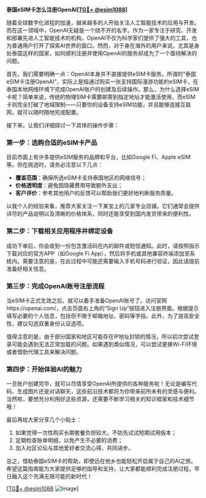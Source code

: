 **泰国eSIM卡怎么注册OpenAI[[TG💪+ @esim1088](https://t.me/s/esim1088)]**

随着全球数字化进程的加速，越来越多的人开始关注人工智能技术的应用与开发。而在这一领域中，OpenAI无疑是一个绕不开的名字。作为一家专注于研究、开发和部署先进人工智能技术的机构，OpenAI不仅为科学家们提供了强大的工具，也为普通用户打开了探索AI世界的窗口。然而，对于身在海外的用户来说，尤其是身处泰国这样的国家，如何顺利注册并使用OpenAI的服务却成为了一个亟待解决的问题。

首先，我们需要明确一点：OpenAI本身并不直接提供eSIM卡服务。所谓的“泰国eSIM卡注册OpenAI”，实际上是指通过购买一张支持国际漫游功能的eSIM卡，在泰国本地网络环境下完成OpenAI账户的创建及后续操作。那么，为什么选择eSIM卡呢？简单来说，传统的物理SIM卡需要邮寄到指定地址才能激活使用，而eSIM卡则完全打破了地域限制——只要你的设备支持eSIM功能，并且能够连接互联网，就可以随时随地完成配置。

接下来，让我们详细探讨一下具体的操作步骤：

### 第一步：选购合适的eSIM卡产品

目前市面上有许多提供eSIM服务的品牌和平台，比如Google Fi、Apple eSIM等。但在挑选时，请务必注意以下几点：
- **覆盖范围**：确保所选eSIM卡支持泰国地区的网络信号；
- **价格透明度**：避免因隐藏费用导致额外支出；
- **客户评价**：参考其他用户的反馈可以帮助我们更好地判断服务质量。

以我个人的经验来看，推荐大家关注一下某宝上的几家专业店铺。它们通常会提供详尽的产品说明以及清晰的价格体系，同时还能享受到国内发货带来的便利性。

### 第二步：下载相关应用程序并绑定设备

成功下单后，你会收到一份包含激活码在内的邮件或短信通知。此时，请按照指示下载对应的官方APP（如Google Fi App），然后将手机或其他兼容终端添加至系统内。需要注意的是，在此过程中可能还需要输入手机号码进行验证，因此请提前准备好相关信息。

### 第三步：完成OpenAI账号注册流程

当eSIM卡正式生效之后，就可以着手准备OpenAI账号了。访问官网https://openai.com/，点击页面右上角的“Sign Up”按钮进入注册界面。根据提示填写必要的个人信息，包括但不限于邮箱地址、密码等字段。此外，为了提高安全性，建议勾选双重身份认证选项。

值得注意的是，由于部分国家和地区可能存在IP地址封锁的情况，所以初次尝试登录可能会遇到无法正常加载的问题。如果遇到类似情况，可以尝试更换Wi-Fi环境或者借助代理工具来解决问题。

### 第四步：开始体验AI的魅力

一旦账户创建完毕，就可以尽情享受OpenAI所提供的各种服务啦！无论是编写代码、生成图片还是对话聊天，这些前沿技术都将为你带来前所未有的灵感与便利。当然啦，要想充分利用好这些资源，还需要不断学习相关的知识框架和技术细节哦！

最后再给大家分享几个小贴士：
1. 如果觉得一次性购买长期套餐负担较大，不妨先试试短期试用版本；
2. 定期检查账单明细，以免产生不必要的消费；
3. 加入社区论坛与其他爱好者交流心得，共同进步。

总之，借助泰国eSIM卡的帮助，即使远在他乡也能轻松开启属于自己的AI之旅。希望这篇指南能为大家提供足够的指导和支持，让大家都能顺利完成注册过程，早日融入这个充满无限可能的新时代！

[[TG💪+ @esim1088](https://t.me/s/esim1088) ![Image](https://i.postimg.cc/4NQfJmqS/Snipaste-2025-05-13-00-14-12.png)]